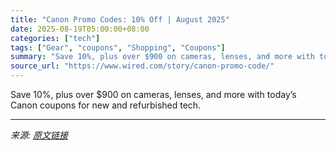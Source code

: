 ```yaml
---
title: "Canon Promo Codes: 10% Off | August 2025"
date: 2025-08-19T05:00:00+08:00
categories: ["tech"]
tags: ["Gear", "coupons", "Shopping", "Coupons"]
summary: "Save 10%, plus over $900 on cameras, lenses, and more with today’s Canon coupons for new and refurbished tech."
source_url: "https://www.wired.com/story/canon-promo-code/"
---
```


Save 10%, plus over $900 on cameras, lenses, and more with today’s Canon coupons for new and refurbished tech.

---

*来源: [原文链接](https://www.wired.com/story/canon-promo-code/)*
